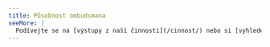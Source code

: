 ```yaml
---
title: Působnost ombudsmana
seeMore: |
  Podívejte se na [výstupy z naší činnosti](/cinnost/) nebo si [vyhledejte naše zajímavé případy](/eso/).
---
```


